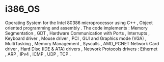 # i386_OS
Operating System for the Intel 80386 microprocessor using C++ , Object oriented programming and assembly .
The code implements : Memory Segmentation , GDT , Hardware Communication with Ports , Interrupts , Keyboard driver , Mouse driver , PCI , GUI and Graphics mode (VGA) , MultiTasking , Memory Management , Syscalls , AMD_PCNET Network Card driver , Hard Disc (IDE & ATA) drivers , Network Protocols drivers : Ethernet , ARP , IPv4 , ICMP , UDP , TCP .

